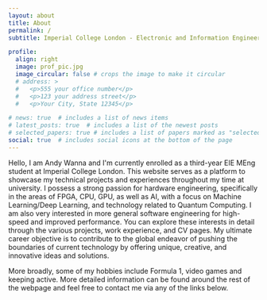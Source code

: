 ```yaml
---
layout: about
title: About
permalink: /
subtitle: Imperial College London - Electronic and Information Engineering

profile:
  align: right
  image: prof_pic.jpg
  image_circular: false # crops the image to make it circular
  # address: >
  #   <p>555 your office number</p>
  #   <p>123 your address street</p>
  #   <p>Your City, State 12345</p>

# news: true  # includes a list of news items
# latest_posts: true  # includes a list of the newest posts
# selected_papers: true # includes a list of papers marked as "selected={true}"
social: true  # includes social icons at the bottom of the page
---
```


Hello, I am Andy Wanna and I'm currently enrolled as a third-year EIE MEng student at Imperial College London. This website serves as a platform to showcase my technical projects and experiences throughout my time at university. I possess a strong passion for hardware engineering, specifically in the areas of FPGA, CPU, GPU, as well as AI, with a focus on Machine Learning/Deep Learning, and technology related to Quantum Computing. I am also very interested in more general software engineering for high-speed and improved performance. You can explore these interests in detail through the various projects, work experience, and CV pages. My ultimate career objective is to contribute to the global endeavor of pushing the boundaries of current technology by offering unique, creative, and innovative ideas and solutions. 

More broadly, some of my hobbies include Formula 1, video games and keeping active. More detailed information can be found around the rest of the webpage and feel free to contact me via any of the links below.

<!-- Link to your social media connections, too. This theme is set up to use [Font Awesome icons](http://fortawesome.github.io/Font-Awesome/) and [Academicons](https://jpswalsh.github.io/academicons/), like the ones below. Add your Facebook, Twitter, LinkedIn, Google Scholar, or just disable all of them. -->

